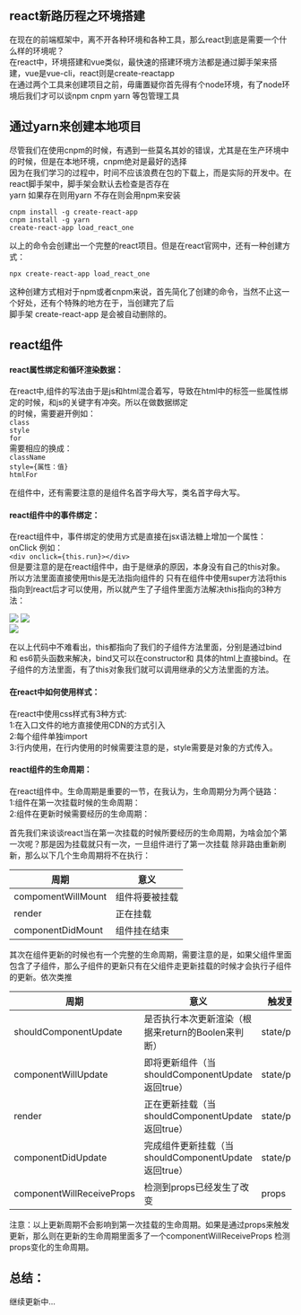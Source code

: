## react新路历程之环境搭建

   在现在的前端框架中，离不开各种环境和各种工具，那么react到底是需要一个什么样的环境呢？<br>
   在react中，环境搭建和vue类似，最快速的搭建环境方法都是通过脚手架来搭建，vue是vue-cli，react则是create-reactapp<br>
   在通过两个工具来创建项目之前，毋庸置疑你首先得有个node环境，有了node环境后我们才可以谈npm cnpm yarn 等包管理工具<br>

## 通过yarn来创建本地项目

   尽管我们在使用cnpm的时候，有遇到一些莫名其妙的错误，尤其是在生产环境中的时候，但是在本地环境，cnpm绝对是最好的选择<br>
   因为在我们学习的过程中，时间不应该浪费在包的下载上，而是实际的开发中。在react脚手架中，脚手架会默认去检查是否存在<br>
   yarn 如果存在则用yarn 不存在则会用npm来安装<br>

   `cnpm install -g create-react-app`<br>
   `cnpm install -g yarn`<br>
   `create-react-app load_react_one`<br>

   以上的命令会创建出一个完整的react项目。但是在react官网中，还有一种创建方式：<br>

   `npx create-react-app load_react_one`<br>

   这种创建方式相对于npm或者cnpm来说，首先简化了创建的命令，当然不止这一个好处，还有个特殊的地方在于，当创建完了后<br>
   脚手架 create-react-app 是会被自动删除的。<br>

## react组件
#### react属性绑定和循环渲染数据：<br>
   在react中,组件的写法由于是js和html混合着写，导致在html中的标签一些属性绑定的时候，和js的关键字有冲突。所以在做数据绑定<br>
   的时候，需要避开例如：<br>
   `class`<br>
   `style`<br>
   `for`<br>
   需要相应的换成：<br>
   `className`<br>
   `style={属性：值}`<br>
   `htmlFor`<br>

   在组件中，还有需要注意的是组件名首字母大写，类名首字母大写。<br>

#### react组件中的事件绑定：<br>
   在react组件中，事件绑定的使用方式是直接在jsx语法糖上增加一个属性：onClick 例如：<br>
   `<div onclick={this.run}></div>`<br>
   但是要注意的是在react组件中，由于是继承的原因，本身没有自己的this对象。所以方法里面直接使用this是无法指向组件的
   只有在组件中使用super方法将this指向到react后才可以使用，所以就产生了子组件里面方法解决this指向的3种方法：<br>

   ![](https://github.com/1193950650/load_react_one/blob/master/src/asstes/githubImage/this(5).jpg)
   ![](https://github.com/1193950650/load_react_one/blob/master/src/asstes/githubImage/this(4).jpg)<br>
   ![](https://github.com/1193950650/load_react_one/blob/master/src/asstes/githubImage/this(3).jpg)<br>

   在以上代码中不难看出，this都指向了我们的子组件方法里面，分别是通过bind 和 es6箭头函数来解决，bind又可以在constructor和
   具体的html上直接bind。在子组件的方法里面，有了this对象我们就可以调用继承的父方法里面的方法。

#### 在react中如何使用样式：<br>
   在react中使用css样式有3种方式: <br>
   1:在入口文件的地方直接使用CDN的方式引入 <br>
   2:每个组件单独import <br>
   3:行内使用，在行内使用的时候需要注意的是，style需要是对象的方式传入。<br>

#### react组件的生命周期：<br>
   在react组件中。生命周期是重要的一节，在我认为，生命周期分为两个链路：<br>
   1:组件在第一次挂载时候的生命周期：<br>
   2:组件在更新时候需要经历的生命周期：<br>

   首先我们来谈谈react当在第一次挂载的时候所要经历的生命周期，为啥会加个第一次呢？那是因为挂载就只有一次，一旦组件进行了第一次挂载
   除非路由重新刷新，那么以下几个生命周期将不在执行：<br>
   
   周期|意义
   ---|---
   compomentWillMount|组件将要被挂载
   render|正在挂载
   componentDidMount|组件挂在结束

   其次在组件更新的时候也有一个完整的生命周期，需要注意的是，如果父组件里面包含了子组件，那么子组件的更新只有在父组件走更新挂载的时候才会执行子组件的更新。依次类推

   周期|意义|触发更新
   ---|---|---
   shouldComponentUpdate|是否执行本次更新渲染（根据来return的Boolen来判断）|state/props
   componentWillUpdate|即将更新组件（当shouldComponentUpdate 返回true）|state/props
   render|正在更新挂载（当shouldComponentUpdate 返回true）|state/props
   componentDidUpdate|完成组件更新挂载（当shouldComponentUpdate 返回true）|state/props
   componentWillReceiveProps|检测到props已经发生了改变|props

   注意：以上更新周期不会影响到第一次挂载的生命周期。如果是通过props来触发更新，那么则在更新的生命周期里面多了一个componentWillReceiveProps 检测props变化的生命周期。

   ## 总结：
   
   继续更新中...

